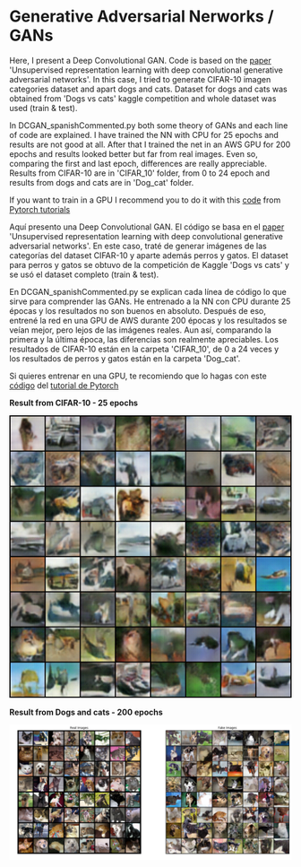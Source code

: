 # Generative Adversarial Nerworks / GANs

Here, I present a Deep Convolutional GAN. Code is based on the [paper](https://arxiv.org/pdf/1511.06434.pdf)
'Unsupervised representation learning with deep convolutional generative adversarial networks'. In this case,
I tried to generate CIFAR-10 imagen categories dataset and apart dogs and cats. Dataset for dogs and cats was obtained from 'Dogs vs cats' kaggle competition and whole dataset was used (train & test). 

In DCGAN_spanishCommented.py both some theory of GANs and each line of code are explained. I have trained the NN with CPU for 25 epochs and results are not good at all. After that I trained the net in an AWS GPU for 200 epochs and results looked 
better but far from real images. Even so, comparing the first and last epoch, differences are really appreciable. Results from CIFAR-10 are in 'CIFAR_10' folder, from 0 to 24 epoch and results from dogs and cats are in 'Dog_cat' folder.    

If you want to train in a GPU I recommend you to do it with this [code](https://pytorch.org/tutorials/_downloads/dc0e6f475c6735eb8d233374f8f462eb/dcgan_faces_tutorial.py)
from [Pytorch tutorials](https://pytorch.org/tutorials/beginner/dcgan_faces_tutorial.html)

Aquí presento una Deep Convolutional GAN. El código se basa en el [paper](https://arxiv.org/pdf/1511.06434.pdf)
'Unsupervised representation learning with deep convolutional generative adversarial networks'. En este caso, traté de generar imágenes de las categorías del dataset CIFAR-10 y aparte además perros y gatos. El dataset para perros y gatos se obtuvo de la competición de Kaggle 'Dogs vs cats' y se usó el dataset completo (train & test).

En DCGAN_spanishCommented.py se explican cada línea de código lo que sirve para comprender las GANs. He entrenado a la NN con CPU durante 25 épocas y los resultados no son buenos en absoluto. Después de eso, entrené la red en una GPU de AWS durante 200 épocas y los resultados se veían mejor, pero lejos de las imágenes reales. Aun así, comparando la primera y la última época, las diferencias son realmente apreciables. Los resultados de CIFAR-10 están en la carpeta 'CIFAR_10', de 0 a 24 veces y los resultados de perros y gatos están en la carpeta 'Dog_cat'.

Si quieres entrenar en una GPU, te recomiendo que lo hagas con este [código](https://pytorch.org/tutorials/_downloads/dc0e6f475c6735eb8d233374f8f462eb/dcgan_faces_tutorial.py)
del [tutorial de Pytorch](https://pytorch.org/tutorials/beginner/dcgan_faces_tutorial.html)

**Result from CIFAR-10 - 25 epochs**

![fake_sample_24](./CIFAR_10/fake_samples_epoch_024.png)


**Result from Dogs and cats - 200 epochs**


![fake_sample_200](./Dogs_cats/GAN_e192_b128.png)
 
